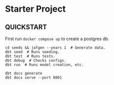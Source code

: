 # Starter Project

## QUICKSTART

First run `docker compose up` to create a postgres db.

```shell
cd seeds && jafgen --years 1  # Generate data.
dbt seed  # Runs seeding.
dbt test  # Runs tests.
dbt debug  # Checks configs.
dbt run  # Runs model creation, etc.

dbt docs generate
dbt docs serve --port 8001
```
